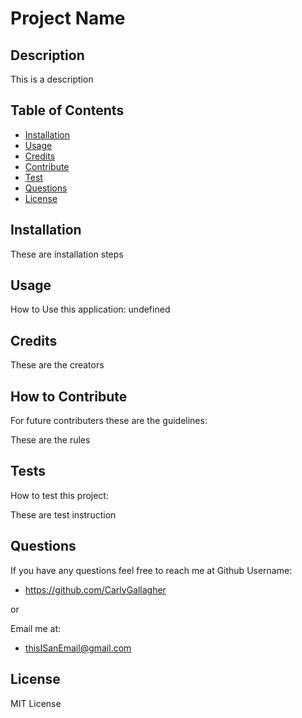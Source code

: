 


# Project Name

## Description

This is a description

## Table of Contents 

- [Installation](#installation)
- [Usage](#usage)
- [Credits](#credits)
- [Contribute](#contribute)
- [Test](#Tests)
- [Questions](#questions)
- [License](#license)

## Installation

These are installation steps

## Usage
How to Use this application:
undefined

## Credits

These are the creators

## How to Contribute
For future contributers these are the guidelines:

These are the rules

## Tests
How to test this project:

These are test instruction

## Questions
If you have any questions feel free to reach me at
Github Username: 
- https://github.com/CarlyGallagher

or

Email me at: 
- thisISanEmail@gmail.com

## License

MIT License
